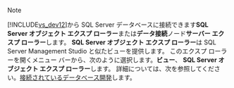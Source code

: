 > [!NOTE]
>  [!INCLUDE[vs_dev12](../includes/vs-dev12-md.md)]から SQL Server データベースに接続できます**SQL Server オブジェクト エクスプ ローラー**または**データ接続**ノード**サーバー エクスプ ローラー**します。 **SQL Server オブジェクト エクスプ ローラー**は SQL Server Management Studio と似たビューを提供します。 このエクスプ ローラーを開くメニュー バーから、次のように選択します。**ビュー**、 **SQL Server オブジェクト エクスプ ローラー**します。 詳細については、次を参照してください。[接続されているデータベース開発](http://go.microsoft.com/fwlink/?LinkId=233646)します。